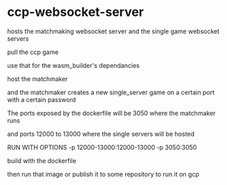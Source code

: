 # ccp-websocket-server
hosts the matchmaking websocket server and the single game websocket servers



pull the ccp game

use that for the wasm_builder's dependancies

host the matchmaker

and the matchmaker creates a new single_server game on a certain port with a certain password


The ports exposed by the dockerfile will be 3050 where the matchmaker runs

and ports 12000 to 13000 where the single servers will be hosted


RUN WITH OPTIONS
-p 12000-13000:12000-13000 -p 3050:3050


build with the dockerfile

then run that image or publish it to some repository to run it on gcp
